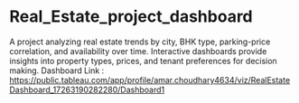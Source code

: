 # Real_Estate_project_dashboard
A project analyzing real estate trends by city, BHK type, parking-price correlation, and availability over time. Interactive dashboards provide insights into property types, prices, and tenant preferences for decision making.
Dashboard Link : https://public.tableau.com/app/profile/amar.choudhary4634/viz/RealEstateDashboard_17263190282280/Dashboard1
